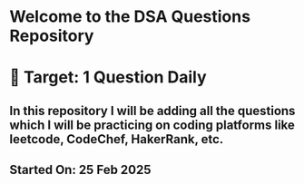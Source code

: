 # Welcome to the DSA Questions Repository

# 🎯 Target: 1 Question Daily

## In this repository I will be adding all the questions which I will be practicing on coding platforms like leetcode, CodeChef, HakerRank, etc.

## Started On: 25 Feb 2025
